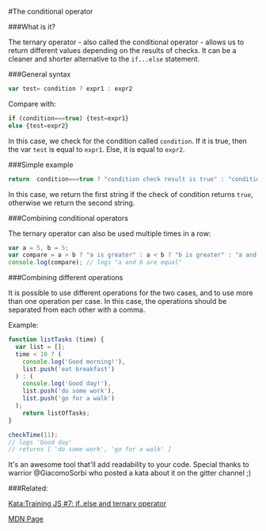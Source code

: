 #The conditional operator

###What is it?

The ternary operator - also called the conditional operator - allows us to return different values depending on the results of checks.
It can be a cleaner and shorter alternative to the `if...else` statement.

###General syntax

```javascript
var test= condition ? expr1 : expr2 
```

Compare with:

```javascript
if (condition===true) {test=expr1} 
else {test=expr2}
```

In this case, we check for the condition called `condition`. If it is true, then the var `test` is equal to `expr1`. Else, it is equal to `expr2`.

###Simple example

```javascript
return  condition===true ? "condition check result is true" : "condition check result is false" 
```

In this case, we return the first string if the check of condition returns `true`, otherwise we return the second string. 

###Combining conditional operators

The ternary operator can also be used multiple times in a row:
```javascript
var a = 5, b = 5;
var compare = a > b ? "a is greater" : a < b ? "b is greater" : "a and b are equal";
console.log(compare); // logs "a and b are equal"
```

###Combining different operations

It is possible to use different operations for the two cases, and to use more than one operation per case. In this case, the operations should be separated from each other with a comma.

Example:
```javascript
function listTasks (time) {
  var list = [];
  time < 10 ? (
    console.log('Good morning!'),
    list.push('eat breakfast')
  ) : (
    console.log('Good day!'),
    list.push('do some work'),
    list.push('go for a walk')
  );
    return listOfTasks;
}

checkTime(11);
// logs 'Good day'
// returns [ 'do some work', 'go for a walk' ]
```
       
It's an awesome tool that'll add readability to your code. Special thanks to warrior @GiacomoSorbi who posted a kata about it on the gitter channel ;)

###Related:

[Kata:Training JS #7: if..else and ternary operator](http://www.codewars.com/kata/57202aefe8d6c514300001fd)   

[MDN Page](https://developer.mozilla.org/en-US/docs/Web/JavaScript/Reference/Operators/Conditional_Operator)
